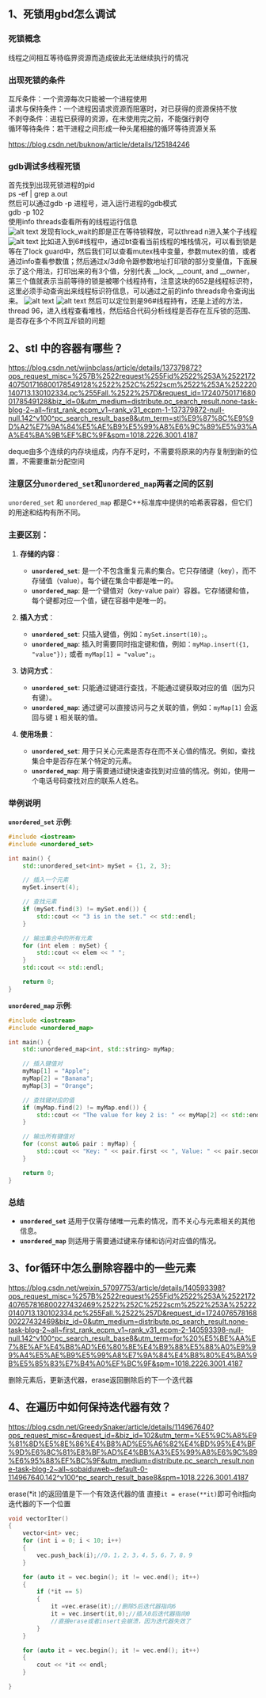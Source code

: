 ## 1、死锁用gbd怎么调试
### 死锁概念
线程之间相互等待临界资源而造成彼此无法继续执行的情况

### 出现死锁的条件
互斥条件：一个资源每次只能被一个进程使用\
请求与保持条件：一个进程因请求资源而阻塞时，对已获得的资源保持不放\
不剥夺条件：进程已获得的资源，在末使用完之前，不能强行剥夺\
循环等待条件：若干进程之间形成一种头尾相接的循环等待资源关系

https://blog.csdn.net/buknow/article/details/125184246

### gdb调试多线程死锁
首先找到出现死锁进程的pid\
ps -ef | grep a.out\
然后可以通过gdb -p 进程号，进入运行进程的gdb模式\
gdb -p 102\
使用info threads查看所有的线程运行信息\
![alt text](image.png)
发现有lock_wait的即是正在等待锁释放，可以thread n进入某个子线程
![alt text](image-1.png)
比如进入到6#线程中，通过bt查看当前线程的堆栈情况，可以看到锁是等在了lock guard中，然后我们可以查看mutex栈中变量，参数mutex的值，或者通过info查看参数值；然后通过x/3d命令跟参数地址打印锁的部分变量值，下面展示了这个用法，打印出来的有3个值，分别代表 __lock, __count, and __owner，第三个值就表示当前等待的锁是被哪个线程持有，注意这块的652是线程标识符，这里必须手动查询出来线程标识符信息，可以通过之前的info threads命令查询出来。
![alt text](image-2.png)
![alt text](image-3.png)
然后可以定位到是96#线程持有，还是上述的方法，thread 96，进入线程查看堆栈，然后结合代码分析线程是否存在互斥锁的范围、是否存在多个不同互斥锁的问题

## 2、stl 中的容器有哪些？
https://blog.csdn.net/wjjnbclass/article/details/137379872?ops_request_misc=%257B%2522request%255Fid%2522%253A%2522172407501716800178549128%2522%252C%2522scm%2522%253A%252220140713.130102334.pc%255Fall.%2522%257D&request_id=172407501716800178549128&biz_id=0&utm_medium=distribute.pc_search_result.none-task-blog-2~all~first_rank_ecpm_v1~rank_v31_ecpm-1-137379872-null-null.142^v100^pc_search_result_base8&utm_term=stl%E9%87%8C%E9%9D%A2%E7%9A%84%E5%AE%B9%E5%99%A8%E6%9C%89%E5%93%AA%E4%BA%9B%EF%BC%9F&spm=1018.2226.3001.4187

deque由多个连续的内存块组成，内存不足时，不需要将原来的内存复制到新的位置，不需要重新分配空间

### **注意区分`unordered_set`和`unordered_map`两者之间的区别**
`unordered_set` 和 `unordered_map` 都是C++标准库中提供的哈希表容器，但它们的用途和结构有所不同。
### 主要区别：

1. **存储的内容**：
   - **`unordered_set`**: 是一个不包含重复元素的集合。它只存储键（key），而不存储值（value）。每个键在集合中都是唯一的。
   - **`unordered_map`**: 是一个键值对（key-value pair）容器。它存储键和值，每个键都对应一个值，键在容器中是唯一的。

2. **插入方式**：
   - **`unordered_set`**: 只插入键值，例如：`mySet.insert(10);`。
   - **`unordered_map`**: 插入时需要同时指定键和值，例如：`myMap.insert({1, "value"});` 或者 `myMap[1] = "value";`。

3. **访问方式**：
   - **`unordered_set`**: 只能通过键进行查找，不能通过键获取对应的值（因为只有键）。
   - **`unordered_map`**: 通过键可以直接访问与之关联的值，例如：`myMap[1]` 会返回与键 `1` 相关联的值。

4. **使用场景**：
   - **`unordered_set`**: 用于只关心元素是否存在而不关心值的情况。例如，查找集合中是否存在某个特定的元素。
   - **`unordered_map`**: 用于需要通过键快速查找到对应值的情况。例如，使用一个电话号码查找对应的联系人姓名。

### 举例说明

**`unordered_set` 示例**:
```cpp
#include <iostream>
#include <unordered_set>

int main() {
    std::unordered_set<int> mySet = {1, 2, 3};

    // 插入一个元素
    mySet.insert(4);

    // 查找元素
    if (mySet.find(3) != mySet.end()) {
        std::cout << "3 is in the set." << std::endl;
    }

    // 输出集合中的所有元素
    for (int elem : mySet) {
        std::cout << elem << " ";
    }
    std::cout << std::endl;

    return 0;
}
```

**`unordered_map` 示例**:
```cpp
#include <iostream>
#include <unordered_map>

int main() {
    std::unordered_map<int, std::string> myMap;

    // 插入键值对
    myMap[1] = "Apple";
    myMap[2] = "Banana";
    myMap[3] = "Orange";

    // 查找键对应的值
    if (myMap.find(2) != myMap.end()) {
        std::cout << "The value for key 2 is: " << myMap[2] << std::endl;
    }

    // 输出所有键值对
    for (const auto& pair : myMap) {
        std::cout << "Key: " << pair.first << ", Value: " << pair.second << std::endl;
    }

    return 0;
}
```

### 总结

- **`unordered_set`** 适用于仅需存储唯一元素的情况，而不关心与元素相关的其他信息。
- **`unordered_map`** 则适用于需要通过键来存储和访问对应值的情况。

## 3、for循环中怎么删除容器中的一些元素
https://blog.csdn.net/weixin_57097753/article/details/140593398?ops_request_misc=%257B%2522request%255Fid%2522%253A%2522172407657816800227432469%2522%252C%2522scm%2522%253A%252220140713.130102334.pc%255Fall.%2522%257D&request_id=172407657816800227432469&biz_id=0&utm_medium=distribute.pc_search_result.none-task-blog-2~all~first_rank_ecpm_v1~rank_v31_ecpm-2-140593398-null-null.142^v100^pc_search_result_base8&utm_term=for%20%E5%BE%AA%E7%8E%AF%E4%B8%AD%E6%80%8E%E4%B9%88%E5%88%A0%E9%99%A4%E5%AE%B9%E5%99%A8%E7%9A%84%E4%B8%80%E4%BA%9B%E5%85%83%E7%B4%A0%EF%BC%9F&spm=1018.2226.3001.4187

删除元素后，更新迭代器，erase返回删除后的下一个迭代器

## 4、在遍历中如何保持迭代器有效？
https://blog.csdn.net/GreedySnaker/article/details/114967640?ops_request_misc=&request_id=&biz_id=102&utm_term=%E5%9C%A8%E9%81%8D%E5%8E%86%E4%B8%AD%E5%A6%82%E4%BD%95%E4%BF%9D%E6%8C%81%E8%BF%AD%E4%BB%A3%E5%99%A8%E6%9C%89%E6%95%88%EF%BC%9F&utm_medium=distribute.pc_search_result.none-task-blog-2~all~sobaiduweb~default-0-114967640.142^v100^pc_search_result_base8&spm=1018.2226.3001.4187

erase(*it )的返回值是下一个有效迭代器的值 直接``it = erase(**it)``即可令it指向迭代器的下一个位置
```c++
void vectorIter()
{
	vector<int> vec;
	for (int i = 0; i < 10; i++)
	{
		vec.push_back(i);//0，1，2，3，4，5，6，7，8，9
	}

	for (auto it = vec.begin(); it != vec.end(); it++)
	{
		if (*it == 5)
		{
			it =vec.erase(it);//删除5后迭代器指向6
			it = vec.insert(it,0);//插入0后迭代器指向0
			//直接erase或者insert会崩溃，因为迭代器失效了
		}
	}

	for (auto it = vec.begin(); it != vec.end(); it++)
	{
		cout << *it << endl;
	}

}
```